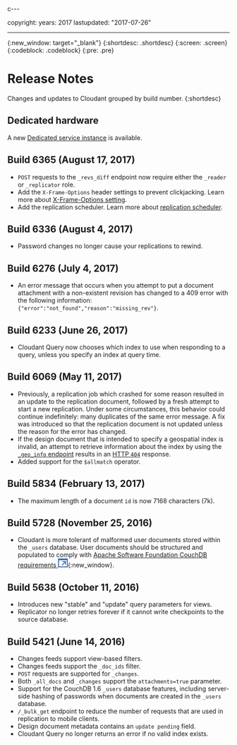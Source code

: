 c---

copyright:
  years: 2017
lastupdated: "2017-07-26"

---

{:new_window: target="_blank"}
{:shortdesc: .shortdesc}
{:screen: .screen}
{:codeblock: .codeblock}
{:pre: .pre}

<!-- Acrolinx: 2017-07-12 -->

# Release Notes

Changes and updates to Cloudant grouped by build number. 
{:shortdesc}


## Dedicated hardware

A new [Dedicated service instance](../offerings/bluemix.html#dedicated-plan) is available.

## Build 6365 (August 17, 2017)

- `POST` requests to the `_revs_diff` endpoint now require either the `_reader` or `_replicator` role.
- Add the `X-Frame-Options` header settings to prevent clickjacking. Learn more about [X-Frame-Options setting](/docs/services/Cloudant/release_info/deprecations.html#x-frame-options-setting).
- Add the replication scheduler. Learn more about [replication scheduler](../api/advanced_replication.html#the-replication-scheduler). 

## Build 6336 (August 4, 2017)

- Password changes no longer cause your replications to rewind.  

## Build 6276 (July 4, 2017)

- An error message that occurs when you attempt to put a document attachment with a non-existent revision has changed 
to a 409 error with the following information: `{"error":"not_found","reason":"missing_rev"}`.

## Build 6233 (June 26, 2017) 

- Cloudant Query now chooses which index to use when responding to a query, unless you specify an index at query time.

## Build 6069 (May 11, 2017)

- Previously, a replication job which crashed for some reason resulted in an update to the replication document,
  followed by a fresh attempt to start a new replication.
  Under some circumstances,
  this behavior could continue indefinitely: many duplicates of the same error message.
  A fix was introduced so that the replication document is not updated unless the reason for the error has changed.
- If the design document that is intended to specify a geospatial index is invalid,
  an attempt to retrieve information about the index by using
  the [`_geo_info` endpoint](../api/cloudant-geo.html#obtaining-information-about-a-cloudant-geo-index)
  results in an [HTTP `404`](../api/http.html#404) response.
- Added support for the `$allmatch` operator.

## Build 5834 (February 13, 2017)

- The maximum length of a document `id` is now 7168 characters (7k).

## Build 5728 (November 25, 2016)

- Cloudant is more tolerant of malformed user documents stored within the `_users` database.
  User documents should be structured and populated to comply with
  [Apache Software Foundation CouchDB requirements ![External link icon](../images/launch-glyph.svg "External link icon")](http://docs.couchdb.org/en/2.0.0/intro/security.html#users-documents){:new_window}.

## Build 5638 (October 11, 2016)

-   Introduces new "stable" and "update" query parameters for views.
-   Replicator no longer retries forever if it cannot write checkpoints to the source database.

## Build 5421 (June 14, 2016)

-	Changes feeds support view-based filters.
-	Changes feeds support the `_doc_ids` filter.
-	`POST` requests are supported for `_changes`.
-	Both `_all_docs` and `_changes` support the `attachments=true` parameter.
-	Support for the CouchDB 1.6 `_users` database features, including server-side hashing of passwords when documents are created in the `_users` database.
-	`/_bulk_get` endpoint to reduce the number of requests that are used in replication to mobile clients.
-	Design document metadata contains an `update pending` field.
-	Cloudant Query no longer returns an error if no valid index exists.


